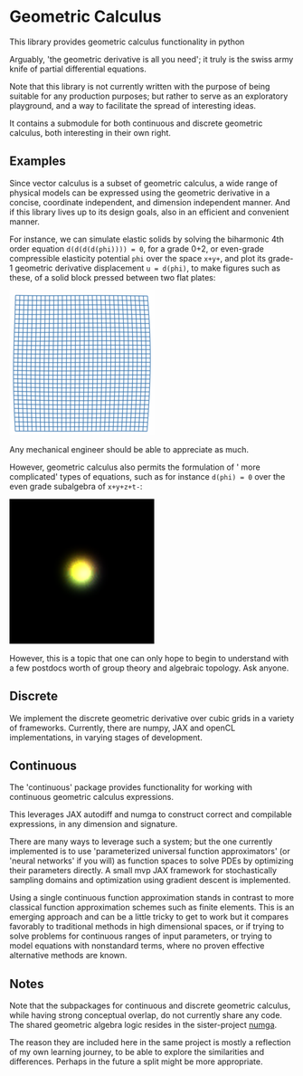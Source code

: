 Geometric Calculus
==================

This library provides geometric calculus functionality in python

Arguably, 'the geometric derivative is all you need'; it truly is the swiss army knife of partial differential equations.

Note that this library is not currently written with the purpose of being suitable for any production purposes; but rather to serve as an exploratory playground, and a way to facilitate the spread of interesting ideas.

It contains a submodule for both continuous and discrete geometric calculus, both interesting in their own right.


Examples
--------
Since vector calculus is a subset of geometric calculus, a wide range of physical models can be expressed using the geometric derivative in a concise, coordinate independent, and dimension independent manner. And if this library lives up to its design goals, also in an efficient and convenient manner.

For instance, we can simulate elastic solids by solving the biharmonic 4th order equation `d(d(d(d(phi)))) = 0`, for a grade 0+2, or even-grade compressible elasticity potential `phi` over the space `x+y+`, and plot its grade-1 geometric derivative displacement `u = d(phi)`, to make figures such as these, of a solid block pressed between two flat plates:

<img src="elastic_solid.gif" width="256" height="256"/> 

Any mechanical engineer should be able to appreciate as much.

However, geometric calculus also permits the formulation of ' more complicated' types of equations, such as for instance `d(phi) = 0` over the even grade subalgebra of `x+y+z+t-`:

<img src="discrete/article/31_compact_even_sps_mass_xy.gif" width="256" height="256"/>

However, this is a topic that one can only hope to begin to understand with a few postdocs worth of group theory and algebraic topology. Ask anyone.


Discrete
--------
We implement the discrete geometric derivative over cubic grids in a variety of frameworks. Currently, there are numpy, JAX and openCL implementations, in varying stages of development.


Continuous
----------
The 'continuous' package provides functionality for working with continuous geometric calculus expressions.

This leverages JAX autodiff and numga to construct correct and compilable expressions, in any dimension and signature.

There are many ways to leverage such a system; but the one currently implemented is to use 'parameterized universal function approximators' (or 'neural networks' if you will) as function spaces to solve PDEs by optimizing their parameters directly. A small mvp JAX framework for stochastically sampling domains and optimization using gradient descent is implemented.

Using a single continuous function approximation stands in contrast to more classical function approximation schemes such as finite elements. This is an emerging approach and can be a little tricky to get to work but it compares favorably to traditional methods in high dimensional spaces, or if trying to solve problems for continuous ranges of input parameters, or trying to model equations with nonstandard terms, where no proven effective alternative methods are known.

Notes
-----
Note that the subpackages for continuous and discrete geometric calculus, while having strong conceptual overlap, do not currently share any code. The shared geometric algebra logic resides in the sister-project [numga](https://github.com/EelcoHoogendoorn/numga).

The reason they are included here in the same project is mostly a reflection of my own learning journey, to be able to explore the similarities and differences. Perhaps in the future a split might be more appropriate.
